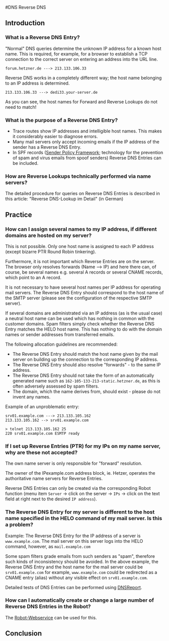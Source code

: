 #DNS Reverse DNS

## Introduction

### What is a Reverse DNS Entry?
"Normal" DNS queries determine the unknown IP address for a known host name. This is required, for example, for a browser to establish a TCP connection to the correct server on entering an address into the URL line.

`forum.hetzner.de ---> 213.133.106.33`

Reverse DNS works in a completely different way; the host name belonging to an IP address is determined.

`213.133.106.33 ---> dedi33.your-server.de`

As you can see, the host names for Forward and Reverse Lookups do not need to match!

### What is the purpose of a Reverse DNS Entry?
* Trace routes show IP addresses and intelligible host names. This makes it considerably easier to diagnose errors.
* Many mail servers only accept incoming emails if the IP address of the sender has a Reverse DNS Entry.
* In SPF records ([Sender Policy Framework](https://wiki.hetzner.de/index.php/DNS_SPF); technology for the prevention of spam and virus emails from spoof senders) Reverse DNS Entries can be included.

### How are Reverse Lookups technically performed via name servers?

The detailed procedure for queries on Reverse DNS Entries is described in this article: "Reverse DNS-Lookup im Detail" (in German)

## Practice
### How can I assign several names to my IP address, if different domains are hosted on my server?
This is not possible. Only one host name is assigned to each IP address (except bizarre PTR Round Robin tinkering).

Furthermore, it is not important which Reverse Entries are on the server. The browser only resolves forwards (Name --> IP) and here there can, of course, be several names e.g. several A records or several CNAME records, which point to an A record.

It is not necessary to have several host names per IP address for operating mail servers. The Reverse DNS Entry should correspond to the host name of the SMTP server (please see the configuration of the respective SMTP server).

If several domains are administrated via an IP address (as is the usual case) a neutral host name can be used which has nothing in common with the customer domains. Spam filters simply check whether the Reverse DNS Entry matches the HELO host name. This has nothing to do with the domain names or sender addresses from transferred emails.

The following allocation guidelines are recommended:

* The Reverse DNS Entry should match the host name given by the mail server on building up the connection to the corresponding IP address.
* The Reverse DNS Entry should also resolve "forwards" - to the same IP address.
* The Reverse DNS Entry should not take the form of an automatically generated name such as `162-105-133-213-static.hetzner.de`, as this is often adversely assessed by spam filters.
* The domain, which the name derives from, should exist - please do not invent any names.

Example of an unproblematic entry:

```
srv01.example.com ---> 213.133.105.162
213.133.105.162 --> srv01.example.com
```

```
> telnet 213.133.105.162 25
220 srv01.example.com ESMTP ready
```

### If I set up Reverse Entries (PTR) for my IPs on my name server, why are these not accepted?
The own name server is only responsible for "forward" resolution.

The owner of the IPexample.com address block, ie. Hetzer, operates the authoritative name servers for Reverse Entries.

Reverse DNS Entries can only be created via the corresponding Robot function (menu item `Server` -> click on the server -> `IPs` -> click on the text field at right next to the desired `IP address`).

### The Reverse DNS Entry for my server is different to the host name specified in the HELO command of my mail server. Is this a problem?
Example: The Reverse DNS Entry for the IP address of a server is `www.example.com`. The mail server on this server logs into the HELO command, however, as `mail.example.com`

Some spam filters grade emails from such senders as "spam", therefore such kinds of inconsistency should be avoided. In the above example, the Reverse DNS Entry and the host name for the mail server could be `srv01.example.com` for example, `www.example.com` could be redirected as a CNAME entry (alias) without any visible effect on `srv01.example.com`.

Detailed tests of DNS Entries can be performed using [DNSReport](http://www.dnsstuff.com/).

### How can I automatically create or change a large number of Reverse DNS Entries in the Robot?

The [Robot-Webservice](https://robot.your-server.de/doc/webservice/en.html#reverse-dns) can be used for this.

## Conclusion